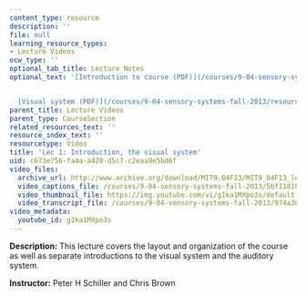 ```yaml
---
content_type: resource
description: ''
file: null
learning_resource_types:
- Lecture Videos
ocw_type: ''
optional_tab_title: Lecture Notes
optional_text: '[Introduction to course (PDF)](/courses/9-04-sensory-systems-fall-2013/resources/mit9_04f13_aud_intro)


  [Visual system (PDF)](/courses/9-04-sensory-systems-fall-2013/resources/mit9_04f13_vis1)'
parent_title: Lecture Videos
parent_type: CourseSection
related_resources_text: ''
resource_index_text: ''
resourcetype: Video
title: 'Lec 1: Introduction, the visual system'
uid: c673e756-fa4a-a420-d5c7-c2eaa9e5bd6f
video_files:
  archive_url: http://www.archive.org/download/MIT9.04F13/MIT9_04F13_lec01_300k.mp4
  video_captions_file: /courses/9-04-sensory-systems-fall-2013/5bf110164f8c526696a6f8ea54bb162a_g1ka1MXpo3s.vtt
  video_thumbnail_file: https://img.youtube.com/vi/g1ka1MXpo3s/default.jpg
  video_transcript_file: /courses/9-04-sensory-systems-fall-2013/974a38b4102523393a53a4464fe66045_g1ka1MXpo3s.pdf
video_metadata:
  youtube_id: g1ka1MXpo3s
---
```


**Description:** This lecture covers the layout and organization of the course as well as separate introductions to the visual system and the auditory system.

**Instructor:** Peter H Schiller and Chris Brown